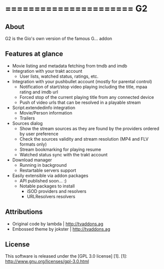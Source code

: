 ======================
G2
======================

About
-----
G2 is the Gio's own version of the famous G... addon

Features at glance
------------------
- Movie listing and metadata fetching from tmdb and imdb
- Integration with your trakt account
  - User lists, watched status, ratings, etc.
- Integration with your pushbullet account (mostly for parental control)
  - Notification of start/stop video playing including the title, mpaa rating and imdb url
  - Forced stop of the current playing title from any connected device
  - Push of video urls that can be resolved in a playable stream
- Script.extendedinfo integration
  - Movie/Person information
  - Trailers
- Sources dialog
  - Show the stream sources as they are found by the providers ordered by user preference
  - Check the sources validity and stream resolution (MP4 and FLV formats only)
  - Stream bookmarking for playing resume
  - Watched status sync with the trakt account
- Download manager
  - Running in background
  - Restartable servers support
- Easily extensible via addon packages
  - API published soon... :)
  - Notable packages to install
    - iSOD providers and resolvers
    - URLResolvers resolvers

Attributions
---------------------
- Original code by lambda | http://tvaddons.ag
- Embossed theme by jokster | http://tvaddons.ag

License
-------
This software is released under the [GPL 3.0 license] [1].
[1]: http://www.gnu.org/licenses/gpl-3.0.html
